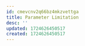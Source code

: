 ```yaml
---
id: cmevcnv2q66bz4mkzvettga
title: Parameter Limitation
desc: ''
updated: 1724626450517
created: 1724626450517
---
```

